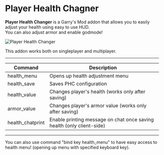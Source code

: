 # Player Health Chagner
<b>Player Health Changer</b> is a Garry's Mod addon that allows you to easily adjust your health using easy to use HUD.<br>
You can also adjust armor and enable godmode!

![Player Health Changer](https://steamuserimages-a.akamaihd.net/ugc/1820012656297131491/7C5329DF0804105B46F3DFB02C2DF8DE183478F0/?imw=637&imh=358&ima=fit&impolicy=Letterbox&imcolor=%23000000&letterbox=true "Player Health Changer")

This addon works both on singleplayer and multiplayer.

<hr>

| Command          | Description                                                           |
|------------------|-----------------------------------------------------------------------|
| health_menu      | Opens up health adjustment menu                                       |
| health_save      | Saves PHC configuration                                               |
| health_value     | Changes player's health (works only after saving)                     |
| armor_value      | Changes player's armor value (works only after saving)                |
| health_chatprint | Enable printing message on chat once saving health (only client-side) |

<hr>

You can also use command "bind key health_menu" to have easy access to health menu! (opening up menu with specified keyboard key).